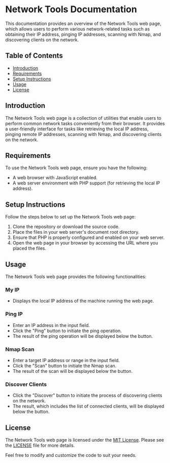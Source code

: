 # Network Tools Documentation

This documentation provides an overview of the Network Tools web page, which allows users to perform various network-related tasks such as obtaining their IP address, pinging IP addresses, scanning with Nmap, and discovering clients on the network.

## Table of Contents

- [Introduction](#introduction)
- [Requirements](#requirements)
- [Setup Instructions](#setup-instructions)
- [Usage](#usage)
- [License](#license)

## Introduction

The Network Tools web page is a collection of utilities that enable users to perform common network tasks conveniently from their browser. It provides a user-friendly interface for tasks like retrieving the local IP address, pinging remote IP addresses, scanning with Nmap, and discovering clients on the network.

## Requirements

To use the Network Tools web page, ensure you have the following:

- A web browser with JavaScript enabled.
- A web server environment with PHP support (for retrieving the local IP address).

## Setup Instructions

Follow the steps below to set up the Network Tools web page:

1. Clone the repository or download the source code.
2. Place the files in your web server's document root directory.
3. Ensure that PHP is properly configured and enabled on your web server.
4. Open the web page in your browser by accessing the URL where you placed the files.

## Usage

The Network Tools web page provides the following functionalities:

### My IP

- Displays the local IP address of the machine running the web page.

### Ping IP

- Enter an IP address in the input field.
- Click the "Ping" button to initiate the ping operation.
- The result of the ping operation will be displayed below the button.

### Nmap Scan

- Enter a target IP address or range in the input field.
- Click the "Scan" button to initiate the Nmap scan.
- The result of the scan will be displayed below the button.

### Discover Clients

- Click the "Discover" button to initiate the process of discovering clients on the network.
- The result, which includes the list of connected clients, will be displayed below the button.

## License

The Network Tools web page is licensed under the [MIT License](https://opensource.org/licenses/MIT). Please see the [LICENSE](LICENSE) file for more details.

Feel free to modify and customize the code to suit your needs.

